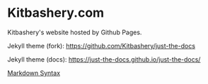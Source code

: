 # Kitbashery.com


Kitbashery's website hosted by Github Pages.


Jekyll theme (fork): 
https://github.com/Kitbashery/just-the-docs

Jekyll theme (docs):
https://just-the-docs.github.io/just-the-docs/

[Markdown Syntax](https://docs.github.com/en/github/writing-on-github/getting-started-with-writing-and-formatting-on-github/basic-writing-and-formatting-syntax)
